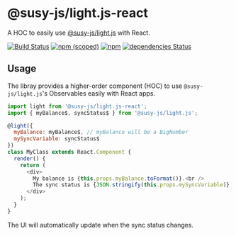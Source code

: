 # @susy-js/light.js-react

A HOC to easily use [@susy-js/light.js](https://octonion.institute/susytech/js-libs/packages/light.js) with React.

[![Build Status](https://travis-ci.org/susytech/js-libs.svg?branch=master)](https://travis-ci.org/susytech/js-libs)
[![npm (scoped)](https://img.shields.io/npm/v/@susy-js/light.js-react.svg)](https://www.npmjs.com/package/@susy-js/light.js-react)
[![npm](https://img.shields.io/npm/dw/@susy-js/light.js-react.svg)](https://www.npmjs.com/package/@susy-js/light.js-react)
[![dependencies Status](https://david-dm.org/susytech/js-libs/status.svg?path=packages/light.js-react)](https://david-dm.org/susytech/js-libs?path=packages/light.js-react)

## Usage

The libray provides a higher-order component (HOC) to use `@susy-js/light.js`'s Observables easily with React apps.

```javascript
import light from '@susy-js/light.js-react';
import { myBalance$, syncStatus$ } from '@susy-js/light.js';

@light({
  myBalance: myBalance$, // myBalance will be a BigNumber
  mySyncVariable: syncStatus$
})
class MyClass extends React.Component {
  render() {
    return (
      <div>
        My balance is {this.props.myBalance.toFormat()}.<br />
        The sync status is {JSON.stringify(this.props.mySyncVariable)}.
      </div>
    );
  }
}
```

The UI will automatically update when the sync status changes.
